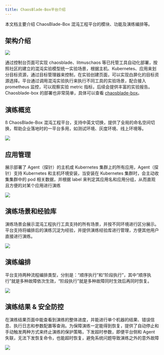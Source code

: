 ```yaml
---
title: ChaosBlade-Box平台介绍
---
```


本文档主要介绍 ChaosBlade-Box 混沌工程平台的模块、功能及演练编排等。

## 架构介绍

![](/img/zh/zh-chaosblade-box.jpg)

通过控制台页面可实现 chaosblade、litmuschaos 等已托管工具自动化部署，按照社区的建立的混沌实验模型统一实验场景，根据主机、Kubernetes、应用来划分目标资源，通过目标管理器来控制，在实验创建页面，可以实现白屏化的目标资源选择。平台通过调用混沌实验执行来执行不同工具的实验场景，配合接入 prometheus 监控，可以观察实验 metric 指标，后续会提供丰富的实验报告。Chaosblade-box 的部署也非常简单，具体可以查看 [chaosblade-box](https://github.com/chaosblade-io/chaosblade-box/releases)。

## 演练概览

ß
ChaosBlade-Box 混沌工程平台，支持中英文切换，提供了全局的命名空间切换，帮助企业落地时的一平台多用，如测试环境、灰度环境、线上环境等。

![](/img/zh/zh-box-overview.png)

## 应用管理

展示部署了 Agent（探针）的主机或 Kubernetes 集群上的所有应用，Agent（探针）支持 Kubernetes 和主机环境安装，当安装在 Kubernetes 集群时，会主动收集集群中的 pod 相关数据，并根据 label 来判定其应用名和应用分组，从而直观且方便的对某个应用进行演练

![](/img/zh/zh-box-application.png)

## 演练场景和经验库

演练场景会展示混沌工程执行工具支持的所有场景，并按不同环境进行区分展示。平台支持将编排后的演练沉淀为经验，并提供演练经验库进行管理，方便其他用户直接进行演练。

![](/img/zh/zh-box-experiment.png)

## 演练编排

平台支持两种流程编排类型，分别是：“顺序执行”和“阶段执行”，其中“顺序执行”就是多种故障依次生效，“阶段执行”就是多种故障同时生效后再同时恢复。

![](/img/zh/zh-box-workflow.png)

## 演练结果 & 安全防控

在演练结果页面中能查看到演练的整体进度，并能进行单个机器的结果、错误信息、执行日志和参数配置等查询。为保障演练一定能得到恢复，提供了自动停止和手动触发两种方式来终止演练的保护策略，下发超时参数，即便平台侧和 Agent 失联，无法下发恢复命令，也能超时恢复，避免系统问题导致演练之外的意外故障

![](/img/zh/zh-box-result.png)
